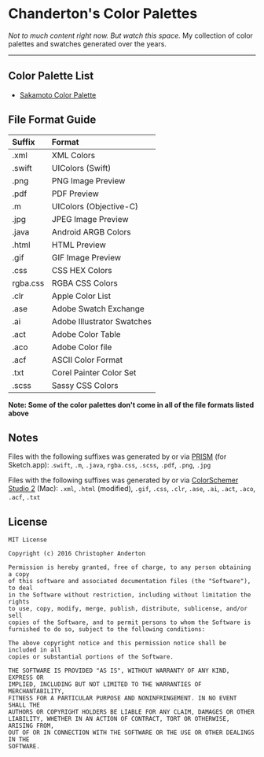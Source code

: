 #  Chanderton's Color Palettes
*Not to much content right now. But watch this space.*
My collection of color palettes and swatches generated over the years.


----------------------------------

## Color Palette List
- [Sakamoto Color Palette](https://github.com/christopheranderton/chandertons-color-palettes/tree/master/sakamoto-color-palette)

## File Format Guide

| Suffix         | Format                                     | 
| :---             |:---                                            |      
| .xml           | XML Colors                              | 
| .swift         | UIColors (Swift)                        |  
| .png          | PNG Image Preview                 | 
| .pdf           | PDF Preview                             | 
| .m             | UIColors (Objective-C)              | 
| .jpg           | JPEG Image Preview                | 
| .java         | Android ARGB Colors               | 
| .html        | HTML Preview                           | 
| .gif            | GIF Image Preview                   | 
| .css          | CSS HEX Colors                       | 
| rgba.css   | RGBA CSS Colors                    | 
| .clr            | Apple Color List                        | 
| .ase          | Adobe Swatch Exchange         | 
| .ai             | Adobe Illustrator Swatches      | 
| .act           | Adobe Color Table                   | 
| .aco          | Adobe Color file                       | 
| .acf           | ASCII Color Format                  | 
| .txt            | Corel Painter Color Set            | 
| .scss         | Sassy CSS Colors                   | 
**Note: Some of the color palettes don't come in all of the file formats listed above**

## Notes
Files with the following suffixes was generated by or via [PRISM](https://github.com/ment-mx/Prism) (for Sketch.app): .`swift`, `.m`, `.java`, `rgba.css`, `.scss`, `.pdf`, `.png`, `.jpg`    
  
Files with the following suffixes was generated by or via [ColorSchemer Studio 2](http://www.colorschemer.com/osx_info.php) (Mac): `.xml`, `.html` (modified), `.gif`, `.css`, `.clr`, `.ase`, `.ai`, `.act`, `.aco`, `.acf`, `.txt`   



## License

    MIT License
    
    Copyright (c) 2016 Christopher Anderton
    
    Permission is hereby granted, free of charge, to any person obtaining a copy
    of this software and associated documentation files (the "Software"), to deal
    in the Software without restriction, including without limitation the rights
    to use, copy, modify, merge, publish, distribute, sublicense, and/or sell
    copies of the Software, and to permit persons to whom the Software is
    furnished to do so, subject to the following conditions:
    
    The above copyright notice and this permission notice shall be included in all
    copies or substantial portions of the Software.
    
    THE SOFTWARE IS PROVIDED "AS IS", WITHOUT WARRANTY OF ANY KIND, EXPRESS OR
    IMPLIED, INCLUDING BUT NOT LIMITED TO THE WARRANTIES OF MERCHANTABILITY,
    FITNESS FOR A PARTICULAR PURPOSE AND NONINFRINGEMENT. IN NO EVENT SHALL THE
    AUTHORS OR COPYRIGHT HOLDERS BE LIABLE FOR ANY CLAIM, DAMAGES OR OTHER
    LIABILITY, WHETHER IN AN ACTION OF CONTRACT, TORT OR OTHERWISE, ARISING FROM,
    OUT OF OR IN CONNECTION WITH THE SOFTWARE OR THE USE OR OTHER DEALINGS IN THE
    SOFTWARE.
